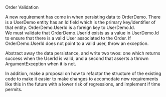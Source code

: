 Order Validation

A new requirement has come in when persisting data to OrderDemo. There is a UserDemo entity has an Id field which is the primary key/identifier of that entity.  OrderDemo.UserId is a foreign key to UserDemo.Id.  
We must validate that OrderDemo.UserId exists as a value in UserDemo.Id to ensure that there is a valid User associated to the Order.  If OrderDemo.UserId does not point to a valid user, throw an exception.

Abstract away the data persistance, and write two twos: one which returns success when the UserId is valid, and a second that asserts a thrown ArgumentException when it is not.  

In addition, make a proposal on how to refactor the structure of the existing code to make it easier to make changes to accomodate new requirements like this in the future with a lower risk of regressions, and implement if time permits.
